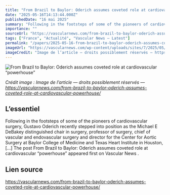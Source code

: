 ```yaml
---
title: "From Brazil to Baylor: Oderich assumes coveted role at cardiovascular “powerhouse”"
date: "2025-05-16T14:13:44.000Z"
publishedDate: "16 mai 2025"
summary: "Following in the footsteps of some of the pioneers of cardiovascular surgery, Gustavo Oderich recently stepped into position as the Michael E DeBakey distinguished chair in surgery, professor of surgery, chief of vascular and endovascular surgery and director for the Center for Aortic Surgery at Baylor College of Medicine and Texas Heart Institute in Houston, [&#8230;] The post From Brazil to Baylor: Oderich assumes coveted role at cardiovascular “powerhouse” appeared first on Vascular News ."
importance: ""
sourceUrl: "https://vascularnews.com/from-brazil-to-baylor-oderich-assumes-coveted-role-at-cardiovascular-powerhouse/"
tags: ["France", "Actualité", "Vascular News — Latest"]
permalink: "/papers/2025-05-16-from-brazil-to-baylor-oderich-assumes-coveted-role-at-cardiovascular-powerhouse"
imageUrl: "https://vascularnews.com/wp-content/uploads/sites/7/2025/05/Gustavo-Oderich-2025-web.png"
imageCredit: "Image de l’article — droits possiblement réservés — https://vascularnews.com/from-brazil-to-baylor-oderich-assumes-coveted-role-at-cardiovascular-powerhouse/"
---
```


![From Brazil to Baylor: Oderich assumes coveted role at cardiovascular “powerhouse”](https://vascularnews.com/wp-content/uploads/sites/7/2025/05/Gustavo-Oderich-2025-web.png)

*Crédit image : Image de l’article — droits possiblement réservés — https://vascularnews.com/from-brazil-to-baylor-oderich-assumes-coveted-role-at-cardiovascular-powerhouse/*

## L’essentiel

Following in the footsteps of some of the pioneers of cardiovascular surgery, Gustavo Oderich recently stepped into position as the Michael E DeBakey distinguished chair in surgery, professor of surgery, chief of vascular and endovascular surgery and director for the Center for Aortic Surgery at Baylor College of Medicine and Texas Heart Institute in Houston, [&#8230;] The post From Brazil to Baylor: Oderich assumes coveted role at cardiovascular “powerhouse” appeared first on Vascular News .

## Lien source

https://vascularnews.com/from-brazil-to-baylor-oderich-assumes-coveted-role-at-cardiovascular-powerhouse/
